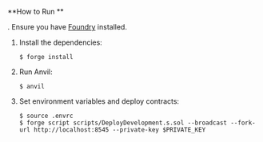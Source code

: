 **How to Run
**

. Ensure you have [Foundry](https://github.com/foundry-rs/foundry) installed.
1. Install the dependencies:
    ```shell
    $ forge install
    ```
1. Run Anvil:
    ```shell
    $ anvil
    ```
1. Set environment variables and deploy contracts:
    ```shell
    $ source .envrc
    $ forge script scripts/DeployDevelopment.s.sol --broadcast --fork-url http://localhost:8545 --private-key $PRIVATE_KEY
    ```
